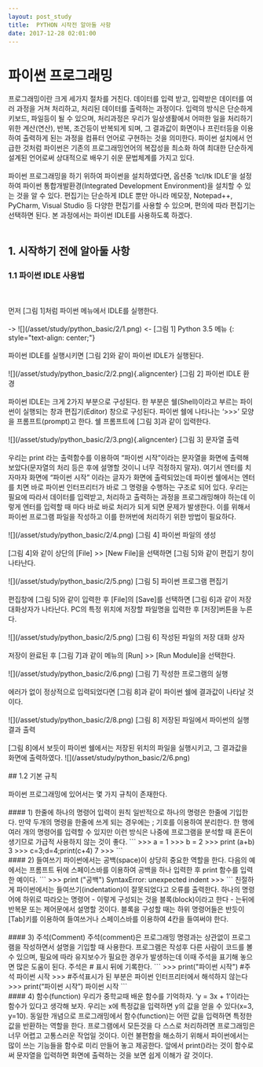 ```yaml
---
layout: post_study
title:  PYTHON 시작전 알아둘 사항
date: 2017-12-28 02:01:00
---
```

# 파이썬 프로그래밍

프로그래밍이란 크게 세가지 절차를 거친다. 데이터를 입력 받고, 입력받은 데이터를 여러 과정을 거쳐 처리하고, 처리된 데이터를 출력하는 과정이다. 입력의 방식은 단순하게 키보드, 파일등이 될 수 있으며, 처리과정은 우리가 일상생활에서 어떠한 일을 처리하기 위한 계산(연산), 반복, 조건등이 반복되게 되며, 그 결과값이 화면이나 프린터등을 이용하여 출력하게 된는 과정을 컴퓨터 언어로 구현하는 것을 의미한다. 파이썬 설치에서 언급한 것처럼 파이썬은 기존의 프로그래밍언어의 복잡성을 최소화 하여 최대한 단순하게 설계된 언어로써 상대적으로 배우기 쉬운 문법체계를 가지고 있다.
<br/>
<br/>
파이썬 프로그래밍을 하기 위하여 파이썬을 설치하였다면, 옵션중 ‘tcl/tk IDLE’을 설정하여 파이썬 통합개발환경(Integrated Development Environment)을 설치할 수 있는 것을 알 수 있다. 편집기는 단순하게 IDLE 뿐만 아니라 메모장, Notepad++, PyCharm, Visual Studio 등 다양한 편집기를 사용할 수 있으며, 편의에 따라 편집기는 선택하면 된다. 본 과정에서는 파이썬 IDLE를 사용하도록 하겠다.
<br/>
<br/>
## 1.	시작하기 전에 알아둘 사항
### 1.1	파이썬 IDLE 사용법
<br/>
<br/>
먼저 [그림 1]처럼 파이썬 메뉴에서 IDLE를 실행한다.
<br/>
<br/>
-> ![](/asset/study/python_basic/2/1.png) <-
[그림 1] Python 3.5 메뉴
{: style="text-align: center;"}
<br/>
<br/>
파이썬 IDLE를 실행시키면 [그림 2]와 같이 파이썬 IDLE가 실행된다.
<br/>
<br/>
![](/asset/study/python_basic/2/2.png){.aligncenter}
[그림 2] 파이썬 IDLE 환경
<br/>
<br/>
파이썬 IDLE는 크게 2가지 부분으로 구성된다. 한 부분은 쉘(Shell)이라고 부르는 파이썬이 실행되는 창과 편집기(Editor) 창으로 구성된다. 파이썬 쉘에 나타나는 ‘>>>’ 모양을 프롬프트(prompt)고 한다. 쉘 프롬프트에 [그림 3]과 같이 입력한다.
<br/>
<br/>
![](/asset/study/python_basic/2/3.png){.aligncenter}
[그림 3] 문자열 출력
<br/>
<br/>
우리는 print 라는 출력함수를 이용하여 “파이썬 시작”이라는 문자열을 화면에 출력해 보았다(문자열의 처리 등은 후에 설명할 것이니 너무 걱정하지 말자). 여기서 엔터를 치자마자 화면에 “파이썬 시작” 이라는 글자가 화면에 출력되었는데 파이썬 쉘에서는 엔터를 치면 바로 파이썬 인터프리터가 바로 그 명령을 수행하는 구조로 되어 있다. 우리는 필요에 따라서 데이터를 입력받고, 처리하고 출력하는 과정을 프로그래밍해야 하는데 이렇게 엔터를 입력할 때 마다 바로 바로 처리가 되게 되면 문제가 발생한다. 이를 위해서 파이썬 프로그램 파일을 작성하고 이를 한꺼번에 처리하기 위한 방법이 필요하다.
<br/>
<br/>
![](/asset/study/python_basic/2/4.png)
[그림 4] 파이썬 파일의 생성
<br/>
<br/>
[그림 4]와 같이 상단의 [File] >> [New File]을 선택하면 [그림 5]와 같이 편집기 창이 나타난다.
<br/>
<br/>
![](/asset/study/python_basic/2/5.png)
[그림 5] 파이썬 프로그램 편집기
<br/>
<br/>
편집창에 [그림 5]와 같이 입력한 후 [File]의 [Save]를 선택하면 [그림 6]과 같이 저장 대화상자가 나타난다. PC의 특정 위치에 저장할 파일명을 입력한 후 [저장]버튼을 누른다.
<br/>
<br/>
![](/asset/study/python_basic/2/5.png)
[그림 6] 작성된 파일의 저장 대화 상자
<br/>
<br/>
저장이 완료된 후 [그림 7]과 같이 메뉴의 [Run] >> [Run Module]을 선택한다.
<br/>
<br/>
![](/asset/study/python_basic/2/6.png)
[그림 7] 작성한 프로그램의 실행
<br/>
<br/>
에러가 없이 정상적으로 입력되었다면 [그림 8]과 같이 파이썬 쉘에 결과값이 나타날 것이다.
<br/>
<br/>
![](/asset/study/python_basic/2/8.png)
[그림 8] 저장된 파일에서 파이썬의 실행 결과 출력
<br/>
<br/>
[그림 8]에서 보듯이 파이썬 쉘에서는 저장된 위치의 파일을 실행시키고, 그 결과값을 화면에 출력하였다.
![](/asset/study/python_basic/2/6.png)
<br/>
<br/>
## 1.2	기본 규칙
<br/>
<br/>
파이썬 프로그래밍에 있어서는 몇 가지 규칙이 존재한다.
<br/>
<br/>
#### 1)	한줄에 하나의 명령어 입력이 원칙
일반적으로 하나의 명령은 한줄에 기입한다. 만약 두개의 명령을 한줄에 쓰게 되는 경우에는 ; 기호를 이용하여 분리한다. 한 행에 여러 개의 명령어를 입력할 수 있지만 이런 방식은 나중에 프로그램을 분석할 때 혼돈이 생기므로 가급적 사용하지 않는 것이 좋다.
```
>>> a = 1
>>> b = 2
>>> print (a+b)
3
>>> c=3;d=4;print(c+4)
7
>>>
```
<br/>
#### 2)	들여쓰기
파이썬에서는 공백(space)이 상당히 중요한 역할을 한다. 다음의 예에서는 프롬프트 뒤에 스페이스바를 이용하여 공백을 하나 입력한 후 print 함수를 입력한 예이다.
```
>>>  print ("공백")
SyntaxError: unexpected indent
>>>
```
친절하게 파이썬에서는 들여쓰기(indentation)이 잘못되었다고 오류를 출력한다. 하나의 명령어에 하위로 따라오는 명령어 - 이렇게 구성되는 것을 블록(block)이라고 한다 - 는뒤에 반복문 또는 제어문에서 설명할 것이다. 블록을 구성할 때는 하위 명령어들은 반듯이 [Tab]키를 이용하여 들여쓰거나 스페이스바를 이용하여 4칸을 들여써야 한다.
<br/>
<br/>
#### 3)	주석(Comment)
주석(comment)은 프로그래밍 명령과는 상관없이 프로그램을 작성하면서 설명을 기입할 때 사용한다. 프로그램은 작성후 다른 사람이 코드를 볼 수 있으며, 필요에 따라 유지보수가 필요한 경우가 발생하는데 이때 주석을 표기해 놓으면 많은 도움이 된다. 주석은 # 표시 뒤에 기록한다.
```
>>> print("파이썬 시작") #주석
파이썬 시작
>>> #주석표시가 된 부분은 파이썬 인터프리터에서 해석하지 않는다
>>> print(“파이썬 시작”)
파이썬 시작
```
<br/>
#### 4)	함수(function)
우리가 중학교때 배운 함수를 기억하자. ‘y = 3x + 1’이라는 함수가 있다고 생각해 보자. 우리는 x에 특정값을 입력하면 y의 값을 얻을 수 있다(x=3, y=10). 동일한 개념으로 프로그래밍에서 함수(function)는 어떤 값을 입력하면 특정한 값을 반환하는 역할을 한다. 프로그램에서 모든것을 다 스스로 처리하려면 프로그래밍은 너무 어렵고 고통스러운 작업일 것이다. 이런 불편함을 해소하기 위해서 파이썬에서는 많이 쓰는 기능들을 함수로 미리 만들어 놓고 제공한다. 앞에서 print()라는 것이 함수로써 문자열을 입력하면 화면에 출력하는 것을 보면 쉽게 이해가 갈 것이다.
